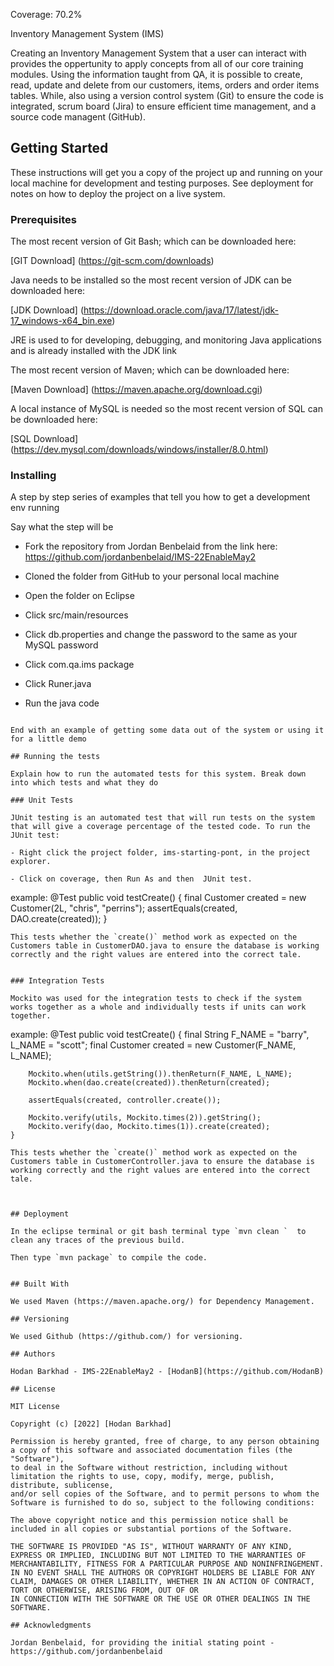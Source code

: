 Coverage: 70.2%

Inventory Management System (IMS)

Creating an Inventory Management System that a user can interact with provides the oppertunity to apply concepts from all of our core training modules. Using the information taught from QA,  it is possible to create, read, update and 
delete from our customers, items, orders and order items tables. While, also using a version control system (Git) to ensure the code is integrated, scrum board (Jira) to ensure efficient time management, and a source code managent (GitHub).


## Getting Started

These instructions will get you a copy of the project up and running on your local machine for development and testing purposes. See deployment for notes on how to deploy the project on a live system.

### Prerequisites

 

The most recent version of Git Bash; which can be downloaded here: 

[GIT Download] (https://git-scm.com/downloads) 

Java needs to be installed so the most recent version of JDK can be downloaded here: 

[JDK Download] (https://download.oracle.com/java/17/latest/jdk-17_windows-x64_bin.exe) 

JRE is used to for developing, debugging, and monitoring Java applications and is already installed with the JDK link 

The most recent version of Maven; which can be downloaded here: 

[Maven Download] (https://maven.apache.org/download.cgi) 

A local instance of MySQL is needed so the most recent version of SQL can be downloaded here: 

[SQL Download] (https://dev.mysql.com/downloads/windows/installer/8.0.html) 

### Installing

A step by step series of examples that tell you how to get a development env running

Say what the step will be

- Fork the repository from Jordan Benbelaid from the link here:  https://github.com/jordanbenbelaid/IMS-22EnableMay2 

- Cloned the folder from GitHub to your personal local machine  

- Open the folder on Eclipse 

- Click  src/main/resources 

- Click db.properties and change the password to the same as your MySQL password 

- Click com.qa.ims package 

- Click Runer.java 

- Run the java code 
```

End with an example of getting some data out of the system or using it for a little demo

## Running the tests

Explain how to run the automated tests for this system. Break down into which tests and what they do

### Unit Tests 

JUnit testing is an automated test that will run tests on the system that will give a coverage percentage of the tested code. To run the JUnit test: 

- Right click the project folder, ims-starting-pont, in the project explorer. 

- Click on coverage, then Run As and then  JUnit test. 

```
example:
@Test
	public void testCreate() {
		final Customer created = new Customer(2L, "chris", "perrins");
		assertEquals(created, DAO.create(created));
	}
```
This tests whether the `create()` method work as expected on the Customers table in CustomerDAO.java to ensure the database is working correctly and the right values are entered into the correct tale. 


### Integration Tests

Mockito was used for the integration tests to check if the system works together as a whole and individually tests if units can work together. 
```
example:
	@Test
	public void testCreate() {
		final String F_NAME = "barry", L_NAME = "scott";
		final Customer created = new Customer(F_NAME, L_NAME);

		Mockito.when(utils.getString()).thenReturn(F_NAME, L_NAME);
		Mockito.when(dao.create(created)).thenReturn(created);

		assertEquals(created, controller.create());

		Mockito.verify(utils, Mockito.times(2)).getString();
		Mockito.verify(dao, Mockito.times(1)).create(created);
	}
```
This tests whether the `create()` method work as expected on the Customers table in CustomerController.java to ensure the database is working correctly and the right values are entered into the correct tale. 



## Deployment

In the eclipse terminal or git bash terminal type `mvn clean `  to clean any traces of the previous build. 

Then type `mvn package` to compile the code.
  

## Built With

We used Maven (https://maven.apache.org/) for Dependency Management.

## Versioning

We used Github (https://github.com/) for versioning.

## Authors

Hodan Barkhad - IMS-22EnableMay2 - [HodanB](https://github.com/HodanB)

## License

MIT License

Copyright (c) [2022] [Hodan Barkhad]

Permission is hereby granted, free of charge, to any person obtaining a copy of this software and associated documentation files (the "Software"), 
to deal in the Software without restriction, including without limitation the rights to use, copy, modify, merge, publish, distribute, sublicense,
and/or sell copies of the Software, and to permit persons to whom the Software is furnished to do so, subject to the following conditions:

The above copyright notice and this permission notice shall be included in all copies or substantial portions of the Software.

THE SOFTWARE IS PROVIDED "AS IS", WITHOUT WARRANTY OF ANY KIND, EXPRESS OR IMPLIED, INCLUDING BUT NOT LIMITED TO THE WARRANTIES OF MERCHANTABILITY, FITNESS FOR A PARTICULAR PURPOSE AND NONINFRINGEMENT. 
IN NO EVENT SHALL THE AUTHORS OR COPYRIGHT HOLDERS BE LIABLE FOR ANY CLAIM, DAMAGES OR OTHER LIABILITY, WHETHER IN AN ACTION OF CONTRACT, TORT OR OTHERWISE, ARISING FROM, OUT OF OR
IN CONNECTION WITH THE SOFTWARE OR THE USE OR OTHER DEALINGS IN THE SOFTWARE.

## Acknowledgments

Jordan Benbelaid, for providing the initial stating point - https://github.com/jordanbenbelaid
